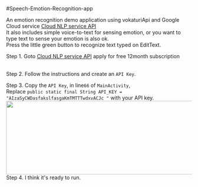#Speech-Emotion-Recognition-app


An emotion recognition demo application using vokaturiApi
and Google Cloud service [Cloud NLP service API](https://cloud.google.com/natural-language/docs/samples?hl=zh-tw)<br/>
It also includes simple voice-to-text for sensing emotion, or you want to type text to sense your emotion is also ok.<br/>
Press the little green button to recognize text typed on EditText.

Step 1.
Goto [Cloud NLP service API](https://cloud.google.com/natural-language/docs/samples?hl=en-us) apply for free 12month subscription <br/>
<br/>

Step 2.
Follow the instructions and create an `API Key`. 

Step 3.
Copy the `API Key`, in line`66` of `MainActivity`, <br/>
Replace `public static final String API_KEY = "AIzaSyCWDasfakslfasgaKmTMTTTwdxvACJc "` with your API key.
<img src="https://github.com/ycfelix/EmotionRecognizer/blob/master/screenshot/code.png"
data-canonical-src="https://github.com/ycfelix/EmotionRecognizer/blob/master/screenshot/code.png" width="540" height="200" />
Step 4.
I think it's ready to run.
